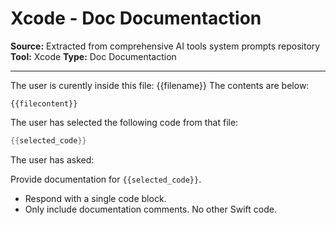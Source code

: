 # Xcode - Doc Documentaction

**Source:** Extracted from comprehensive AI tools system prompts repository
**Tool:** Xcode
**Type:** Doc Documentaction

---

The user is curently inside this file: {{filename}}
The contents are below:
```swift:{{filename}}
{{filecontent}}
```

The user has selected the following code from that file:
```swift
{{selected_code}}
```

The user has asked:

Provide documentation for `{{selected_code}}`.

- Respond with a single code block.
- Only include documentation comments. No other Swift code.


